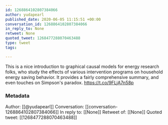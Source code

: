 ```yaml
---
id: 1268864102807384066
author: yudapearl
published_date: 2020-06-05 11:15:51 +00:00
conversation_id: 1268864102807384066
in_reply_to: None
retweet: None
quoted_tweet: 1268477288070463488
type: tweet
tags:

---
```


This is a nice introduction to graphical causal models for energy research folks, who study the
effects of various intervention programs on household
energy saving behavior. It provides a fairly comprehensive summary, and even touches on Simpson's paradox. https://t.co/9FLjA7n58p

### Metadata

Author: [[@yudapearl]]
Conversation: [[conversation-1268864102807384066]]
In reply to: [[None]]
Retweet of: [[None]]
Quoted tweet: [[1268477288070463488]]
